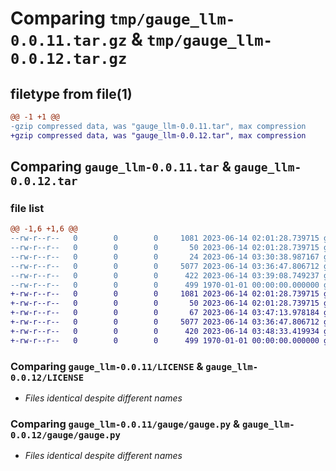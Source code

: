 # Comparing `tmp/gauge_llm-0.0.11.tar.gz` & `tmp/gauge_llm-0.0.12.tar.gz`

## filetype from file(1)

```diff
@@ -1 +1 @@
-gzip compressed data, was "gauge_llm-0.0.11.tar", max compression
+gzip compressed data, was "gauge_llm-0.0.12.tar", max compression
```

## Comparing `gauge_llm-0.0.11.tar` & `gauge_llm-0.0.12.tar`

### file list

```diff
@@ -1,6 +1,6 @@
--rw-r--r--   0        0        0     1081 2023-06-14 02:01:28.739715 gauge_llm-0.0.11/LICENSE
--rw-r--r--   0        0        0       50 2023-06-14 02:01:28.739715 gauge_llm-0.0.11/README.md
--rw-r--r--   0        0        0       24 2023-06-14 03:30:38.987167 gauge_llm-0.0.11/gauge/__init__.py
--rw-r--r--   0        0        0     5077 2023-06-14 03:36:47.806712 gauge_llm-0.0.11/gauge/gauge.py
--rw-r--r--   0        0        0      422 2023-06-14 03:39:08.749237 gauge_llm-0.0.11/pyproject.toml
--rw-r--r--   0        0        0      499 1970-01-01 00:00:00.000000 gauge_llm-0.0.11/PKG-INFO
+-rw-r--r--   0        0        0     1081 2023-06-14 02:01:28.739715 gauge_llm-0.0.12/LICENSE
+-rw-r--r--   0        0        0       50 2023-06-14 02:01:28.739715 gauge_llm-0.0.12/README.md
+-rw-r--r--   0        0        0       67 2023-06-14 03:47:13.978184 gauge_llm-0.0.12/gauge/__init__.py
+-rw-r--r--   0        0        0     5077 2023-06-14 03:36:47.806712 gauge_llm-0.0.12/gauge/gauge.py
+-rw-r--r--   0        0        0      420 2023-06-14 03:48:33.419934 gauge_llm-0.0.12/pyproject.toml
+-rw-r--r--   0        0        0      499 1970-01-01 00:00:00.000000 gauge_llm-0.0.12/PKG-INFO
```

### Comparing `gauge_llm-0.0.11/LICENSE` & `gauge_llm-0.0.12/LICENSE`

 * *Files identical despite different names*

### Comparing `gauge_llm-0.0.11/gauge/gauge.py` & `gauge_llm-0.0.12/gauge/gauge.py`

 * *Files identical despite different names*


